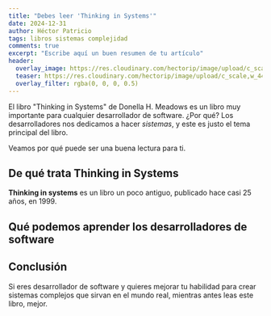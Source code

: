 ```yaml
---
title: "Debes leer 'Thinking in Systems'"
date: 2024-12-31
author: Héctor Patricio
tags: libros sistemas complejidad
comments: true
excerpt: "Escribe aquí un buen resumen de tu artículo"
header:
  overlay_image: https://res.cloudinary.com/hectorip/image/upload/c_scale,w_1440/v1740059354/ricardo-frantz-nEd9E9V8Qx0-unsplash_wnklhe.jpg
  teaser: https://res.cloudinary.com/hectorip/image/upload/c_scale,w_440/v1740059354/ricardo-frantz-nEd9E9V8Qx0-unsplash_wnklhe.jpg
  overlay_filter: rgba(0, 0, 0, 0.5)
---
```


El libro "Thinking in Systems" de Donella H. Meadows es un libro muy importante
para cualquier desarrollador de software. ¿Por qué? Los desarrolladores nos dedicamos
a hacer _sistemas_, y este es justo el tema principal del libro.

Veamos por qué puede ser una buena lectura para ti.

## De qué trata Thinking in Systems

**Thinking in systems** es un libro un poco antiguo, publicado hace casi 25 años, en 1999.

## Qué podemos aprender los desarrolladores de software

## Conclusión

Si eres desarrollador de software y quieres mejorar tu habilidad para crear
sistemas complejos que sirvan en el mundo real, mientras antes leas este libro, mejor.
